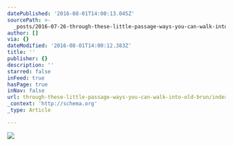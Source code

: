 ```yaml
---
datePublished: '2016-08-01T14:00:13.045Z'
sourcePath: >-
  _posts/2016-07-26-through-these-little-passage-ways-you-can-walk-into-old-brun.md
author: []
via: {}
dateModified: '2016-08-01T14:00:12.383Z'
title: ''
publisher: {}
description: ''
starred: false
inFeed: true
hasPage: true
inNav: false
url: through-these-little-passage-ways-you-can-walk-into-old-brun/index.html
_context: 'http://schema.org'
_type: Article

---
```

![](https://the-grid-user-content.s3-us-west-2.amazonaws.com/73d923a6-c494-49eb-acd4-b5248019e202.jpg)